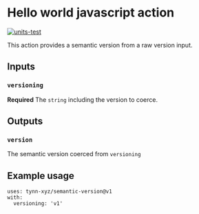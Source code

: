 # Hello world javascript action
[![units-test][units-test-badge]][units-test]

This action provides a semantic version from a raw version input.

## Inputs

### `versioning`

**Required** The `string` including the version to coerce.

## Outputs

### `version`

The semantic version coerced from `versioning`

## Example usage

```
uses: tynn-xyz/semantic-version@v1
with:
  versioning: 'v1'
```

  [units-test]: https://github.com/tynn-xyz/semantic-version/actions
  [units-test-badge]: https://github.com/tynn-xyz/semantic-version/workflows/units-test/badge.svg
